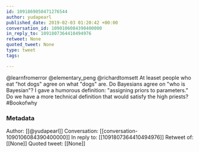 ```yaml
---
id: 1091869050471276544
author: yudapearl
published_date: 2019-02-03 01:20:42 +00:00
conversation_id: 1090106084390400000
in_reply_to: 1091807364410494976
retweet: None
quoted_tweet: None
type: tweet
tags:

---
```


@learnfromerror @elementary_peng @richardtomsett At leaset people who eat "hot dogs" agree on what "dogs" are. Do Bayesians agree on "who is Bayesian"? I gave a humorous definition: "assigning priors to parameters." Do we have a more technical definition that would satisfy the high priests? #Bookofwhy

### Metadata

Author: [[@yudapearl]]
Conversation: [[conversation-1090106084390400000]]
In reply to: [[1091807364410494976]]
Retweet of: [[None]]
Quoted tweet: [[None]]
